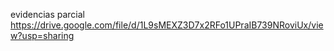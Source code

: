 evidencias parcial
https://drive.google.com/file/d/1L9sMEXZ3D7x2RFo1UPraIB739NRoviUx/view?usp=sharing
